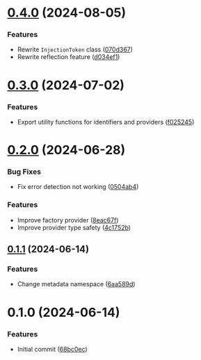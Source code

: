 # [0.4.0](https://github.com/choi-jack/reflective-dependency-injection/compare/v0.3.0...v0.4.0) (2024-08-05)


### Features

* Rewrite `InjectionToken` class ([070d367](https://github.com/choi-jack/reflective-dependency-injection/commit/070d367122c9b2aa7a9275965eeb2d62f760204b))
* Rewrite reflection feature ([d034ef1](https://github.com/choi-jack/reflective-dependency-injection/commit/d034ef12ffa2a305ff10ee02ab2bc17edf8ca4e3))



# [0.3.0](https://github.com/choi-jack/reflective-dependency-injection/compare/v0.2.0...v0.3.0) (2024-07-02)


### Features

* Export utility functions for identifiers and providers ([f025245](https://github.com/choi-jack/reflective-dependency-injection/commit/f0252452e0cd31cdfa62a0591b44069c72d89268))



# [0.2.0](https://github.com/choi-jack/reflective-dependency-injection/compare/v0.1.1...v0.2.0) (2024-06-28)


### Bug Fixes

* Fix error detection not working ([0504ab4](https://github.com/choi-jack/reflective-dependency-injection/commit/0504ab4c0889d5d4ec735de8f389ce7cdbd3c3af))


### Features

* Improve factory provider ([8eac67f](https://github.com/choi-jack/reflective-dependency-injection/commit/8eac67f3177be4d9f36225b867ee904b2821009f))
* Improve provider type safety ([4c1752b](https://github.com/choi-jack/reflective-dependency-injection/commit/4c1752b84cfcc1c3d8133412fc82f0d8b112bedf))



## [0.1.1](https://github.com/choi-jack/reflective-dependency-injection/compare/v0.1.0...v0.1.1) (2024-06-14)


### Features

* Change metadata namespace ([6aa589d](https://github.com/choi-jack/reflective-dependency-injection/commit/6aa589d6a54eb7944c0e5fcc5034e8a5e3301577))



# 0.1.0 (2024-06-14)


### Features

* Initial commit ([68bc0ec](https://github.com/choi-jack/reflective-dependency-injection/commit/68bc0ec340744180924d39ea144f5ab9ead86924))



